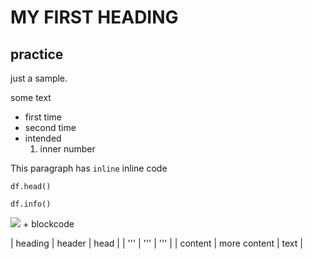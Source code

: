 # MY FIRST HEADING
## practice

just a sample.

some text

+ first time
+ second time
 + intended
    1. inner number
    
This paragraph has `inline` inline code
```
df.head()
```
```
df.info()
```
<img src="images/regression.png">
+ blockcode

| heading | header | head |
| ''' | ''' | ''' |
| content | more content | text |
